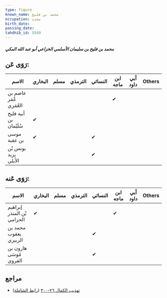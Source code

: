 ```yaml
---
type: figure
known_name: محمد بن فليح
occupation: محدث
birth_date:
passing_date:
tahdhib_id: 5549
---
```

##### محمد بن فليح بن سليمان الأسلمي الخزاعي أبو عبد الله المكي

## رَوَى عَن:
| الاسم                  | البخاري | مسلم | الترمذي | النسائي | ابن ماجه | أبي داود | Others |
| ---------------------- | ------- | ---- | ------- | ------- | -------- | -------- | ------ |
| عاصم بن عُمَر العُمَري |         |      |         |         | ✔        |          |        |
| أبيه فليح بن سُلَيْمان | ✔       |      |         |         |          |          |        |
| موسى بن عقبة           | ✔       |      |         | ✔       |          |          |        |
| يونس بْن يزيد الأيلي   |         |      |         | ✔       |          |          |        |
## رَوَى عَنه:
| الاسم                      | البخاري | مسلم | الترمذي | النسائي | ابن ماجه | أبي داود | Others |
| -------------------------- | ------- | ---- | ------- | ------- | -------- | -------- | ------ |
| إبراهيم بْن المنذر الحزامي | ✔       |      |         |         | ✔        |          |        |
| محمد بن يعقوب الزبيري      |         |      |         | ✔       |          |          |        |
| هارون بن مُوسَى الفروي     |         |      |         | ✔       |          |          |        |
## مراجع
- [تهذيب الكمال ٢٦-٣٠٠](obsidian://open?vault=Tahdhib-al-Kamal&file=Figures/٥٥٤٩-محمد%20بن%20فليح%20بن%20سليمان%20الأسلمي%20الخزاعي%20أبو%20عبد%20الله%20المكي) ([رابط الشاملة](https://shamela.ws/book/3722/14048))
